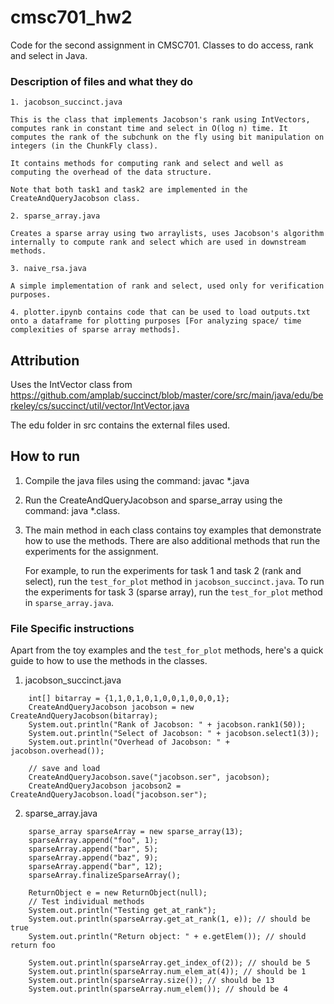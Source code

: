 # cmsc701_hw2
Code for the second assignment in CMSC701. Classes to do access, rank and select in Java. 


### Description of files and what they do

    1. jacobson_succinct.java 

    This is the class that implements Jacobson's rank using IntVectors, computes rank in constant time and select in O(log n) time. It computes the rank of the subchunk on the fly using bit manipulation on integers (in the ChunkFly class). 

    It contains methods for computing rank and select and well as computing the overhead of the data structure. 

    Note that both task1 and task2 are implemented in the CreateAndQueryJacobson class. 

    2. sparse_array.java

    Creates a sparse array using two arraylists, uses Jacobson's algorithm internally to compute rank and select which are used in downstream methods.
    
    3. naive_rsa.java

    A simple implementation of rank and select, used only for verification purposes.
    
    4. plotter.ipynb contains code that can be used to load outputs.txt onto a dataframe for plotting purposes [For analyzing space/ time complexities of sparse array methods].
    

## Attribution

Uses the IntVector class from https://github.com/amplab/succinct/blob/master/core/src/main/java/edu/berkeley/cs/succinct/util/vector/IntVector.java

The edu folder in src contains the external files used. 

## How to run

1. Compile the java files using the command: javac *.java
2. Run the CreateAndQueryJacobson and sparse_array using the command: java *.class. 
3. The main method in each class contains toy examples that demonstrate how to use the methods. There are also additional methods that run the experiments for the assignment.

    For example, to run the experiments for task 1 and task 2 (rank and select), run the ```test_for_plot``` method in ```jacobson_succinct.java```. To run the experiments for task 3 (sparse array), run the ```test_for_plot``` method in ```sparse_array.java```.



### File Specific instructions

Apart from the toy examples and the ``test_for_plot`` methods, here's a quick guide to how to use the methods in the classes.

1. jacobson_succinct.java

```
    int[] bitarray = {1,1,0,1,0,1,0,0,1,0,0,0,1};
    CreateAndQueryJacobson jacobson = new CreateAndQueryJacobson(bitarray);
    System.out.println("Rank of Jacobson: " + jacobson.rank1(50));
    System.out.println("Select of Jacobson: " + jacobson.select1(3));
    System.out.println("Overhead of Jacobson: " + jacobson.overhead());

    // save and load 
    CreateAndQueryJacobson.save("jacobson.ser", jacobson);
    CreateAndQueryJacobson jacobson2 = CreateAndQueryJacobson.load("jacobson.ser");

```

2. sparse_array.java

```
    sparse_array sparseArray = new sparse_array(13);
    sparseArray.append("foo", 1);
    sparseArray.append("bar", 5);
    sparseArray.append("baz", 9);
    sparseArray.append("bar", 12);
    sparseArray.finalizeSparseArray();

    ReturnObject e = new ReturnObject(null);
    // Test individual methods
    System.out.println("Testing get_at_rank");
    System.out.println(sparseArray.get_at_rank(1, e)); // should be true
    System.out.println("Return object: " + e.getElem()); // should return foo

    System.out.println(sparseArray.get_index_of(2)); // should be 5
    System.out.println(sparseArray.num_elem_at(4)); // should be 1
    System.out.println(sparseArray.size()); // should be 13
    System.out.println(sparseArray.num_elem()); // should be 4

```